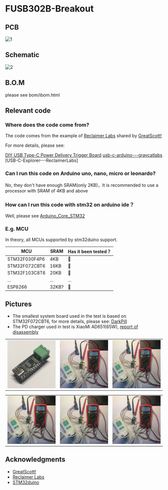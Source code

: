 # FUSB302B-Breakout

## PCB

![1](https://github.com/oldgerman/FUSB302B-Breakout/blob/master/images/brdview.png)

## Schematic

![2](https://github.com/oldgerman/FUSB302B-Breakout/blob/master/images/schematic.png)

## B.O.M

 please see bom/ibom.html


## Relevant code

### Where does the code come from?

The code comes from the example of [Reclaimer Labs](https://www.reclaimerlabs.com/) shared by [GreatScott!](https://www.instructables.com/member/GreatScottLab/)

For more details, please see:

[DIY USB Type-C Power Delivery Trigger Board](https://www.instructables.com/DIY-USB-Type-C-Power-Delivery-Trigger-Board/)
[usb-c-arduino---graycatlabs](https://github.com/graycatlabs/usb-c-arduino)
[USB-C-Explorer---ReclaimerLabs]

### Can I run this code on Arduino uno, nano, micro or leonardo?

No, they don't have enough SRAM(only 2KB)，It is recommended to use a processor with SRAM of 4KB and above

### How can I run this code with stm32 on arduino ide？

Well, please see [Arduino_Core_STM32](https://github.com/stm32duino/Arduino_Core_STM32)

### E.g. MCU

In theory, all MCUs supported by stm32duino support.

| MCU           | SRAM  | Has it been tested？ |
| ------------- | ----- | -------------------- |
| STM32F030F4P6 | 4KB   | :yellow_heart:       |
| STM32F072CBT6 | 16KB  | 💚                    |
| STM32F103C8T6 | 20KB  | :yellow_heart:       |
| ...           | ...   | ...                  |
| ESP8266       | 32KB? | 💚                    |

## Pictures

- The smallest system board used in the test is based on STM32F072CBT6, for more details, please see: [DarkPill](https://github.com/oldgerman/DarkPill)
- The PD charger used in test is XiaoMi AD651(65W), [report of disassembly](http://www.chongdiantou.com/wp/archives/46359.html)

<table>
    <td><img src = "images/FUSB302B-EVM.png"</td>
    <td><img src = "images/5V.jpg"</td>
    <td><img src = "images/9V.jpg"</td>
</table>

<table>
    <td><img src = "images/12V.jpg"</td>
    <td><img src = "images/15V.jpg"</td>
    <td><img src = "images/20V.jpg"</td>
</table>

## Acknowledgments

-  [GreatScott!](https://www.instructables.com/member/GreatScottLab/)
-  [Reclaimer Labs](https://www.reclaimerlabs.com/) 
- [STM32duino](https://github.com/stm32duino)

